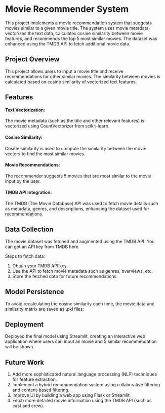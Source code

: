 # Movie Recommender System

This project implements a movie recommendation system that suggests movies similar to a given movie title. The system uses movie metadata, vectorizes the text data, calculates cosine similarity between movie features, and recommends the top 5 most similar movies. The dataset was enhanced using the TMDB API to fetch additional movie data.

## Project Overview


This project allows users to input a movie title and receive recommendations for other similar movies. The similarity between movies is calculated based on cosine similarity of vectorized text features.

## Features

#### Text Vectorization: 
 The movie metadata (such as the title and other relevant features) is vectorized using CountVectorizer from scikit-learn.

#### Cosine Similarity:
Cosine similarity is used to compute the similarity between the movie vectors to find the most similar movies.

#### Movie Recommendations:
The recommender suggests 5 movies that are most similar to the movie input by the user.

#### TMDB API Integration: 
The TMDB (The Movie Database) API was used to fetch movie details such as metadata, genres, and descriptions, enhancing the dataset used for recommendations.


## Data Collection

The movie dataset was fetched and augmented using the TMDB API. You can get an API key from TMDB here.

Steps to fetch data:

1) Obtain your TMDB API key.
2) Use the API to fetch movie metadata such as genres, overviews, etc.
3) Store the fetched data for future recommendations.

## Model Persistence

To avoid recalculating the cosine similarity each time, the movie data and similarity matrix are saved as .pkl files:


## Deployment

Deployed the final model using Streamlit, creating an interactive web application where users can input an movie and 5 similar recommendation will be shown.

## Future Work

1. Add more sophisticated natural language processing (NLP) techniques for feature extraction.
2. Implement a hybrid recommendation system using collaborative filtering and content-based filtering.
3. Improve UI by building a web app using Flask or Streamlit.
4. Fetch more detailed movie information using the TMDB API (such as cast and crew).
